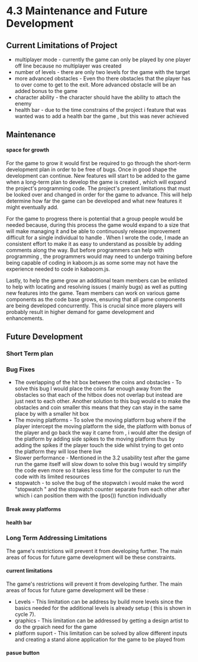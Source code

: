 # 4.3 Maintenance and Future Development

## Current Limitations of Project

* multiplayer mode - currently the game can only be played by one player off line because no         multiplayer was created
* number of levels - there are only two levels for the game with the target&#x20;
* more advanced obstacles - Even tho there obstacles that the player has to over come to get to the exit. More advanced obstacle will be an added bonus to the game&#x20;
* character ability - the character should have the ability to attach the enemy&#x20;
* health bar - due to the time constrains of the project i feature that was wanted was to add a health bar the game , but this was never achieved&#x20;

## Maintenance



#### space for growth&#x20;

For the game to grow it would first be required to go through the short-term development plan in order to be free of bugs. Once in good shape the development can continue. New features will start to be added to the game when a long-term plan to develop the game is created , which will expand the project's programming code. The project's present limitations that must be looked over and changed in order for the game to advance. This will help determine how far the game can be developed and what new features it might eventually add.

&#x20;For the game to progress there is potential that a group people would be needed because, during this process the game would expand to a size that will make managing it and be able to continuously  release improvement   difficult for a single individual to handle . When I wrote the code, I made an consistent effort to make it as easy to understand as possible by adding comments along the way. But before programmers  can help with programming , the programmers would  may need to undergo training before being capable of coding in kaboom.js  as some some may not have the experience needed to code in kabaoom.js.

Lastly, to help the game grow an additional team members can be enlisted to help with locating and resolving issues ( mainly bugs) as well as putting new features into the game. Team members can work on various game components as the code base grows, ensuring that all game components are being developed concurrently. This is crucial since more players will probably result in higher demand for game development and enhancements.&#x20;

## Future Development

### Short Term plan&#x20;

### Bug Fixes&#x20;

* The overlapping of the hit box between the coins and obstacles - To solve this bug I would place the coins far enough away from the obstacles so that each of the hitbox does not overlap but instead are just next to each other. Another solution to this bug would e to make the obstacles and coin smaller this means that they can stay in the same place by with a smaller hit box
* The moving platforms - To solve the moving platform bug where if the player intercept the moving platform the side, the platform with bonus of the player and go back the way it came from , i would alter the design of the platform by adding side spikes to the moving platform thus by adding the spikes if the player touch the side whilst trying to get onto the platform they will lose there live
* Slower performance - Mentioned in the 3.2 usability test after the game run the game itself will slow down to solve this bug i would try simplify the code even more so it takes less time for the computer to run the code with its limited resources
* stopwatch - to solve the bug of the stopwatch i would make the word "stopwatch " and the stopwatch counter  separate from each other after which i can position them with the (pos()) function individually

#### Break away platforms

#### health bar





### Long Term  Addressing Limitations

The game's restrictions will prevent it from developing further. The main areas of focus for future game development will be these constraints.

#### current limitations

The game's restrictions will prevent it from developing further. The main areas of focus for future game development will be these :

* Levels - This limitation can be address by build more levels since the basics needed for the additional levels is already setup ( this is shown in cycle 7).
* graphics - This limitation can be addressed by getting a design artist to do  the grpaich need for the game&#x20;
* platform suport - This limitation can be solved by allow different inputs and creating a stand alone application for the game to be played from&#x20;

#### pasue button&#x20;


